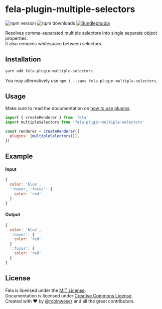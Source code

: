 # fela-plugin-multiple-selectors

<img alt="npm version" src="https://badge.fury.io/js/fela-plugin-multiple-selectors.svg"> <img alt="npm downloads" src="https://img.shields.io/npm/dm/fela-plugin-multiple-selectors.svg"> <a href="https://bundlephobia.com/result?p=fela-plugin-multiple-selectors@latest"><img alt="Bundlephobia" src="https://img.shields.io/bundlephobia/minzip/fela-plugin-multiple-selectors.svg"></a>

Resolves comma-separated multiple selectors into single separate object properties.<br />
It also removes whitespace between selectors.

## Installation

```sh
yarn add fela-plugin-multiple-selectors
```

You may alternatively use `npm i --save fela-plugin-multiple-selectors`.

## Usage

Make sure to read the documentation on [how to use plugins](https://fela.js.org/docs/latest/advanced/plugins#using-plugins).

```javascript
import { createRenderer } from 'fela'
import multipleSelectors from 'fela-plugin-multiple-selectors'

const renderer = createRenderer({
  plugins: [multipleSelectors()],
})
```

## Example

#### Input

```javascript
{
  color: 'blue',
  ':hover, :focus': {
    color: 'red'
  }
}
```

#### Output

```javascript
{
  color: 'blue',
  ':hover': {
    color: 'red'
  }
  ':focus': {
    color: 'red'
  }
}
```

## License

Fela is licensed under the [MIT License](http://opensource.org/licenses/MIT).<br>
Documentation is licensed under [Creative Commons License](http://creativecommons.org/licenses/by/4.0/).<br>
Created with ♥ by [@robinweser](http://weser.io) and all the great contributors.
